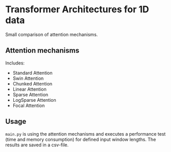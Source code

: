 # Transformer Architectures for 1D data

Small comparison of attention mechanisms.

## Attention mechanisms
Includes:
- Standard Attention
- Swin Attention
- Chunked Attention
- Linear Attention
- Sparse Attention
- LogSparse Attention
- Focal Attention

## Usage

``main.py`` is using the attention mechanisms and executes a performance test (time and memory consumption) for defined input window lengths. 
The results are saved in a csv-file. 
